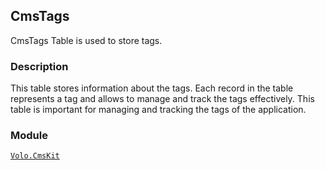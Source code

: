 ## CmsTags

CmsTags Table is used to store tags.

### Description

This table stores information about the tags. Each record in the table represents a tag and allows to manage and track the tags effectively. This table is important for managing and tracking the tags of the application.

### Module

[`Volo.CmsKit`](../../Cms-Kit/Tags.md)